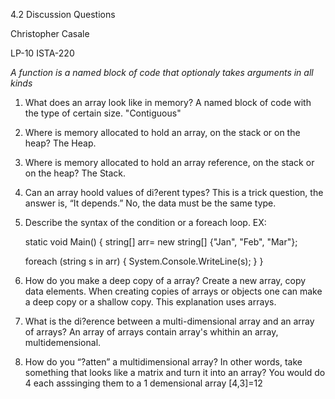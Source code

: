 4.2 Discussion Questions

Christopher Casale 

LP-10 ISTA-220

*A function is a named block of code that optionaly takes arguments in all kinds*


1. What does an array look like in memory?
   A named block of code with the type of certain size. "Contiguous"
   	
2. Where is memory allocated to hold an array, on the stack or on the heap?
   The Heap. 

3. Where is memory allocated to hold an array reference, on the stack or on the heap?
   The Stack.

4. Can an array hoold values of di?erent types? This is a trick question, the answer is, “It depends.”
   No, the data must be the same type.

5. Describe the syntax of the condition or a foreach loop.
 EX:  

	static void Main()
{
    string[] arr= new string[] {"Jan", "Feb", "Mar"};

    foreach (string s in arr)
    {
        System.Console.WriteLine(s);
    }
}


6. How do you make a deep copy of a array?
   Create a new array, copy data elements.
   When creating copies of arrays or objects one can make a 
   deep copy or a shallow copy. This explanation uses arrays.

7. What is the di?erence between a multi-dimensional array and an array of arrays?
   An array of arrays contain array's whithin an array, multidemensional. 

8. How do you “?atten” a multidimensional array? In other words, take something that 
looks like a matrix and turn it into an array?
   You would do 4 each asssinging them to a 1 demensional array [4,3]=12    